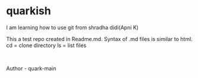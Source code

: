# quarkish
I am learning how to use git from shradha didi(Apni K)

This a test repo created in Readme.md. Syntax of .md files is similar to html. <br>
cd = clone directory
ls = list files

<br>

Author - quark-main